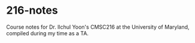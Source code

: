 # 216-notes
Course notes for Dr. Ilchul Yoon's CMSC216 at the University of Maryland, compiled during my time as a TA.
